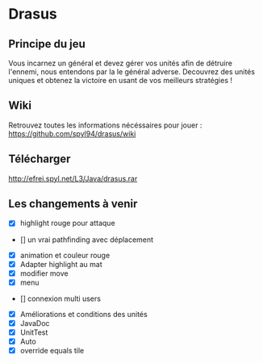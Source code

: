 Drasus
======

## Principe du jeu

Vous incarnez un général et devez gérer vos unités afin de détruire l'ennemi, nous entendons par la le général adverse.
Decouvrez des unités uniques et obtenez la victoire en usant de vos meilleurs stratégies !

## Wiki

Retrouvez toutes les informations nécéssaires pour jouer :
https://github.com/spyl94/drasus/wiki

## Télécharger
http://efrei.spyl.net/L3/Java/drasus.rar

## Les changements à venir

- [x] highlight rouge pour attaque
- [] un vrai pathfinding avec déplacement
- [x] animation et couleur rouge
- [x] Adapter highlight au mat
- [x] modifier move
- [x] menu
- [] connexion multi users
- [x] Améliorations et conditions des unités
- [x] JavaDoc
- [x] UnitTest
- [x] Auto
- [x] override equals tile
